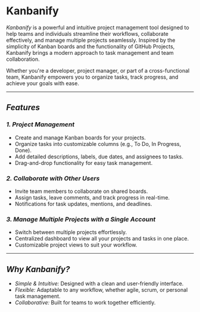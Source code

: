 # Kanbanify

*Kanbanify* is a powerful and intuitive project management tool designed to help teams and individuals streamline their workflows, collaborate effectively, and manage multiple projects seamlessly. Inspired by the simplicity of Kanban boards and the functionality of GitHub Projects, Kanbanify brings a modern approach to task management and team collaboration.

Whether you're a developer, project manager, or part of a cross-functional team, Kanbanify empowers you to organize tasks, track progress, and achieve your goals with ease.

---

## *Features*

### *1. Project Management*
- Create and manage Kanban boards for your projects.
- Organize tasks into customizable columns (e.g., To Do, In Progress, Done).
- Add detailed descriptions, labels, due dates, and assignees to tasks.
- Drag-and-drop functionality for easy task management.

### *2. Collaborate with Other Users*
- Invite team members to collaborate on shared boards.
- Assign tasks, leave comments, and track progress in real-time.
- Notifications for task updates, mentions, and deadlines.

### *3. Manage Multiple Projects with a Single Account*
- Switch between multiple projects effortlessly.
- Centralized dashboard to view all your projects and tasks in one place.
- Customizable project views to suit your workflow.

---

## *Why Kanbanify?*
- *Simple & Intuitive:* Designed with a clean and user-friendly interface.
- *Flexible:* Adaptable to any workflow, whether agile, scrum, or personal task management.
- *Collaborative:* Built for teams to work together efficiently.
